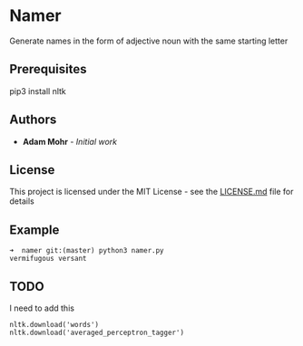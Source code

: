 # Namer

Generate names in the form of adjective noun with the same starting letter

## Prerequisites

pip3 install nltk

## Authors

* **Adam Mohr** - *Initial work*

## License

This project is licensed under the MIT License - see the [LICENSE.md](LICENSE.md) file for details

## Example

```
➜  namer git:(master) python3 namer.py 
vermifugous versant
```

## TODO

I need to add this

```
nltk.download('words')
nltk.download('averaged_perceptron_tagger')
```
